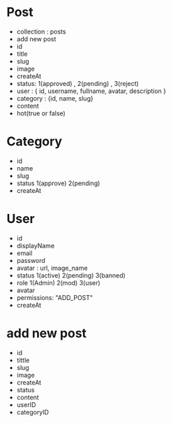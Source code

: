 # Post

- collection : posts
- add new post
- id
- title
- slug
- image
- createAt
- status: 1(approved) , 2(pending) , 3(reject)
- user : { id, username, fullname, avatar, description }
- category : {id, name, slug}
- content
- hot(true or false)

# Category

- id
- name
- slug
- status 1(approve) 2(pending)
- createAt

# User

- id
- displayName
- email
- password
- avatar : url, image_name
- status 1(active) 2(pending) 3(banned)
- role 1(Admin) 2(mod) 3(user)
- avatar
- permissions: "ADD_POST"
- createAt

# add new post

- id
- tittle
- slug
- image
- createAt
- status
- content
- userID
- categoryID
